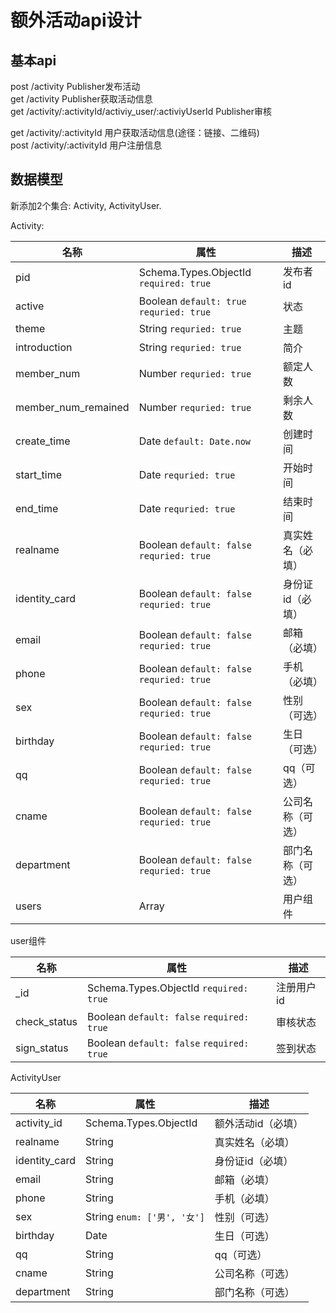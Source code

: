 # 额外活动api设计
## 基本api
post /activity Publisher发布活动  
get /activity Publisher获取活动信息  
get /activity/:activityId/activiy_user/:activiyUserId Publisher审核  

get /activity/:activityId 用户获取活动信息(途径：链接、二维码)  
post /activity/:activityId 用户注册信息  

## 数据模型
新添加2个集合: Activity, ActivityUser.

Activity:

|   名称   |  属性 |   描述  |
|---------|-------|------|
pid|Schema.Types.ObjectId `required: true`|发布者id
active|Boolean `default: true` `requried: true`|状态
theme|String `requried: true`|主题
introduction|String `requried: true`|简介
member_num|Number `requried: true`|额定人数
member_num_remained|Number `requried: true`|剩余人数
create_time|Date `default: Date.now`|创建时间
start_time|Date `requried: true`|开始时间
end_time|Date `requried: true`|结束时间
realname|Boolean `default: false` `requried: true`|真实姓名（必填）
identity_card|Boolean `default: false` `requried: true`|身份证id（必填）
email|Boolean `default: false` `requried: true`|邮箱（必填）
phone|Boolean `default: false` `requried: true`|手机（必填）
sex|Boolean `default: false` `requried: true`|性别（可选）
birthday|Boolean `default: false` `requried: true`|生日（可选）
qq|Boolean `default: false` `requried: true`|qq（可选）
cname|Boolean `default: false` `requried: true`|公司名称（可选）
department|Boolean `default: false` `requried: true`|部门名称（可选）
users|Array|用户组件

user组件

|   名称   |  属性 |   描述 |
---------|-------|------
_id|Schema.Types.ObjectId `required: true`|注册用户id
check_status|Boolean `default: false` `required: true`|审核状态
sign_status|Boolean `default: false` `required: true`|签到状态

ActivityUser

|   名称   |  属性 |   描述 |
---------|-------|------
activity_id|Schema.Types.ObjectId|额外活动id（必填）
realname|String|真实姓名（必填）
identity_card|String|身份证id（必填）
email|String|邮箱（必填）
phone|String|手机（必填）
sex|String `enum: ['男', '女']`|性别（可选）
birthday|Date|生日（可选）
qq|String|qq（可选）
cname|String|公司名称（可选）
department|String|部门名称（可选）
